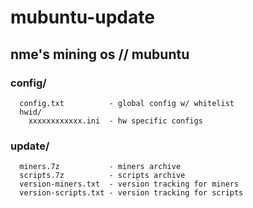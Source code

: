 # mubuntu-update
## nme's mining os // mubuntu

### config/
      config.txt          - global config w/ whitelist
      hwid/
        xxxxxxxxxxxx.ini  - hw specific configs

### update/
      miners.7z           - miners archive
      scripts.7z          - scripts archive
      version-miners.txt  - version tracking for miners
      version-scripts.txt - version tracking for scripts
  

